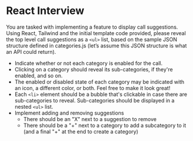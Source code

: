 # React Interview

You are tasked with implementing a feature to display call suggestions. Using React, Tailwind and the initial template code provided, please reveal the top level call suggestions as a `<ul>` list, based on the sample JSON structure defined in categories.js (let’s assume this JSON structure is what an API could return).

- Indicate whether or not each category is enabled for the call.
- Clicking on a category should reveal its sub-categories, if they're enabled, and so on.
- The enabled or disabled state of each category may be indicated with an icon, a different color, or both. Feel free to make it look great!
- Each `<li>` element should be a bubble that's clickable in case there are sub-categories to reveal. Sub-categories should be displayed in a nested `<ul>` list.
- Implement adding and removing suggestions
  - There should be an "X" next to a suggestion to remove
  - There should be a "+" next to a category to add a subcategory to it (and a final "+" at the end to create a category)
